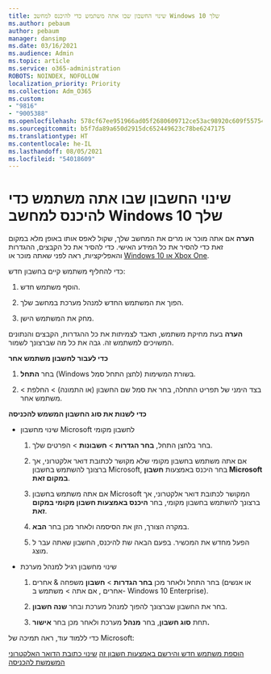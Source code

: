 ```yaml
---
title: שינוי החשבון שבו אתה משתמש כדי להיכנס למחשב Windows 10 שלך
ms.author: pebaum
author: pebaum
manager: dansimp
ms.date: 03/16/2021
ms.audience: Admin
ms.topic: article
ms.service: o365-administration
ROBOTS: NOINDEX, NOFOLLOW
localization_priority: Priority
ms.collection: Adm_O365
ms.custom:
- "9816"
- "9005388"
ms.openlocfilehash: 578cf67ee951966ad05f2680609712ce53ac98920c609f557542c2164fd7aa36
ms.sourcegitcommit: b5f7da89a650d2915dc652449623c78be6247175
ms.translationtype: HT
ms.contentlocale: he-IL
ms.lasthandoff: 08/05/2021
ms.locfileid: "54018609"
---
```

# <a name="change-the-account-you-use-to-sign-in-to-your-windows-10-pc"></a>שינוי החשבון שבו אתה משתמש כדי להיכנס למחשב Windows 10 שלך

**הערה** אם אתה מוכר או מרים את המחשב שלך, שקול לאפס אותו באופן מלא במקום זאת כדי להסיר את כל המידע האישי. כדי להסיר את כל הקבצים, ההגדרות והאפליקציות, ראה לפני שאתה מוכר או [Windows 10 או Xbox One](https://support.microsoft.com/help/10547/microsoft-account-selling-gifting-windows-10-device-xbox-one).

כדי להחליף משתמש קיים בחשבון חדש:

1. הוסף משתמש חדש.

1. הפוך את המשתמש החדש למנהל מערכת במחשב שלך.

1. מחק את המשתמש הישן.

**הערה** בעת מחיקת משתמש, תאבד לצמיתות את כל ההגדרות, הקבצים והנתונים המשויכים למשתמש זה. גבה את כל מה שברצונך לשמור.

**כדי לעבור לחשבון משתמש אחר**

1. בחר **התחל** (Windows לחצן התחל סמל) בשורת המשימות. 

1. בצד הימני של תפריט התחלה, בחר את סמל שם החשבון (או התמונה) > החלפת > משתמש אחר.

**כדי לשנות את סוג החשבון המשמש להכניסה**

- שינוי מחשבון Microsoft לחשבון מקומי

    1. בחר בלחצן התחל, **בחר הגדרות**  >  **חשבונות** > הפרטים שלך.

    1. אם אתה משתמש בחשבון מקומי שלא מקושר לכתובת דואר אלקטרוני, אך ברצונך להשתמש בחשבון Microsoft, בחר היכנס באמצעות **חשבון Microsoft במקום זאת**.

    1. אם אתה משתמש בחשבון Microsoft המקושר לכתובת דואר אלקטרוני, אך ברצונך להשתמש בחשבון מקומי, בחר **היכנס באמצעות חשבון מקומי במקום זאת**.

    1. במקרה הצורך, הזן את הסיסמה ולאחר מכן בחר **הבא**.

    1. הפעל מחדש את המכשיר. בפעם הבאה שת להיכנס, החשבון שאתה עבר ל מוצג.

- שינוי מחשבון רגיל למנהל מערכת

    1. בחר התחל ולאחר מכן **בחר הגדרות**  >  **חשבון** משפחה & אחרים (או אנשים אחרים , אם אתה  >   משתמש ב- Windows 10 Enterprise). 

    1. בחר את החשבון שברצונך להפוך למנהל מערכת ובחר **שנה חשבון**.

    1. תחת **סוג חשבון**, בחר **מנהל** מערכת ולאחר מכן בחר **אישור.**

כדי ללמוד עוד, ראה תמיכה של Microsoft:

[הוספת משתמש חדש והירשם באמצעות חשבון זה](https://support.microsoft.com/windows/add-or-remove-accounts-on-your-pc-104dc19f-6430-4b49-6a2b-e4dbd1dcdf32) 
 [שינוי כתובת הדואר האלקטרוני המשמשת להכניסה](https://support.microsoft.com/account-billing/change-the-email-address-or-phone-number-for-your-microsoft-account-761a662d-8032-88f4-03f3-c9ba8ba0e00b)
